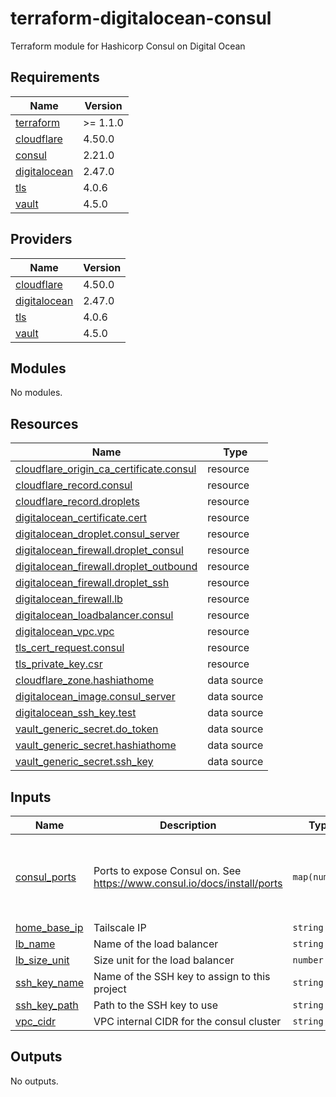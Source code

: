# terraform-digitalocean-consul
Terraform module for Hashicorp Consul on Digital Ocean

<!-- BEGIN_TF_DOCS -->
## Requirements

| Name | Version |
|------|---------|
| <a name="requirement_terraform"></a> [terraform](#requirement\_terraform) | >= 1.1.0 |
| <a name="requirement_cloudflare"></a> [cloudflare](#requirement\_cloudflare) | 4.50.0 |
| <a name="requirement_consul"></a> [consul](#requirement\_consul) | 2.21.0 |
| <a name="requirement_digitalocean"></a> [digitalocean](#requirement\_digitalocean) | 2.47.0 |
| <a name="requirement_tls"></a> [tls](#requirement\_tls) | 4.0.6 |
| <a name="requirement_vault"></a> [vault](#requirement\_vault) | 4.5.0 |

## Providers

| Name | Version |
|------|---------|
| <a name="provider_cloudflare"></a> [cloudflare](#provider\_cloudflare) | 4.50.0 |
| <a name="provider_digitalocean"></a> [digitalocean](#provider\_digitalocean) | 2.47.0 |
| <a name="provider_tls"></a> [tls](#provider\_tls) | 4.0.6 |
| <a name="provider_vault"></a> [vault](#provider\_vault) | 4.5.0 |

## Modules

No modules.

## Resources

| Name | Type |
|------|------|
| [cloudflare_origin_ca_certificate.consul](https://registry.terraform.io/providers/cloudflare/cloudflare/4.50.0/docs/resources/origin_ca_certificate) | resource |
| [cloudflare_record.consul](https://registry.terraform.io/providers/cloudflare/cloudflare/4.50.0/docs/resources/record) | resource |
| [cloudflare_record.droplets](https://registry.terraform.io/providers/cloudflare/cloudflare/4.50.0/docs/resources/record) | resource |
| [digitalocean_certificate.cert](https://registry.terraform.io/providers/digitalocean/digitalocean/2.47.0/docs/resources/certificate) | resource |
| [digitalocean_droplet.consul_server](https://registry.terraform.io/providers/digitalocean/digitalocean/2.47.0/docs/resources/droplet) | resource |
| [digitalocean_firewall.droplet_consul](https://registry.terraform.io/providers/digitalocean/digitalocean/2.47.0/docs/resources/firewall) | resource |
| [digitalocean_firewall.droplet_outbound](https://registry.terraform.io/providers/digitalocean/digitalocean/2.47.0/docs/resources/firewall) | resource |
| [digitalocean_firewall.droplet_ssh](https://registry.terraform.io/providers/digitalocean/digitalocean/2.47.0/docs/resources/firewall) | resource |
| [digitalocean_firewall.lb](https://registry.terraform.io/providers/digitalocean/digitalocean/2.47.0/docs/resources/firewall) | resource |
| [digitalocean_loadbalancer.consul](https://registry.terraform.io/providers/digitalocean/digitalocean/2.47.0/docs/resources/loadbalancer) | resource |
| [digitalocean_vpc.vpc](https://registry.terraform.io/providers/digitalocean/digitalocean/2.47.0/docs/resources/vpc) | resource |
| [tls_cert_request.consul](https://registry.terraform.io/providers/hashicorp/tls/4.0.6/docs/resources/cert_request) | resource |
| [tls_private_key.csr](https://registry.terraform.io/providers/hashicorp/tls/4.0.6/docs/resources/private_key) | resource |
| [cloudflare_zone.hashiathome](https://registry.terraform.io/providers/cloudflare/cloudflare/4.50.0/docs/data-sources/zone) | data source |
| [digitalocean_image.consul_server](https://registry.terraform.io/providers/digitalocean/digitalocean/2.47.0/docs/data-sources/image) | data source |
| [digitalocean_ssh_key.test](https://registry.terraform.io/providers/digitalocean/digitalocean/2.47.0/docs/data-sources/ssh_key) | data source |
| [vault_generic_secret.do_token](https://registry.terraform.io/providers/hashicorp/vault/4.5.0/docs/data-sources/generic_secret) | data source |
| [vault_generic_secret.hashiathome](https://registry.terraform.io/providers/hashicorp/vault/4.5.0/docs/data-sources/generic_secret) | data source |
| [vault_generic_secret.ssh_key](https://registry.terraform.io/providers/hashicorp/vault/4.5.0/docs/data-sources/generic_secret) | data source |

## Inputs

| Name | Description | Type | Default | Required |
|------|-------------|------|---------|:--------:|
| <a name="input_consul_ports"></a> [consul\_ports](#input\_consul\_ports) | Ports to expose Consul on. See https://www.consul.io/docs/install/ports | `map(number)` | <pre>{<br/>  "dns": 8600,<br/>  "http": 8500,<br/>  "serf-lan": 8301,<br/>  "server": 8300<br/>}</pre> | no |
| <a name="input_home_base_ip"></a> [home\_base\_ip](#input\_home\_base\_ip) | Tailscale IP | `string` | n/a | yes |
| <a name="input_lb_name"></a> [lb\_name](#input\_lb\_name) | Name of the load balancer | `string` | `"consul-lb"` | no |
| <a name="input_lb_size_unit"></a> [lb\_size\_unit](#input\_lb\_size\_unit) | Size unit for the load balancer | `number` | `1` | no |
| <a name="input_ssh_key_name"></a> [ssh\_key\_name](#input\_ssh\_key\_name) | Name of the SSH key to assign to this project | `string` | `"consul-key"` | no |
| <a name="input_ssh_key_path"></a> [ssh\_key\_path](#input\_ssh\_key\_path) | Path to the SSH key to use | `string` | `"~/.ssh/dokey.pub"` | no |
| <a name="input_vpc_cidr"></a> [vpc\_cidr](#input\_vpc\_cidr) | VPC internal CIDR for the consul cluster | `string` | `"10.10.20.0/24"` | no |

## Outputs

No outputs.
<!-- END_TF_DOCS -->